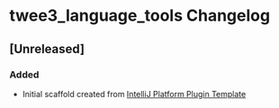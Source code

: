 <!-- Keep a Changelog guide -> https://keepachangelog.com -->

# twee3_language_tools Changelog

## [Unreleased]
### Added
- Initial scaffold created from [IntelliJ Platform Plugin Template](https://github.com/JetBrains/intellij-platform-plugin-template)
